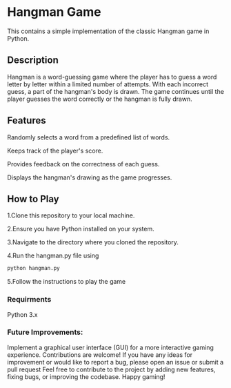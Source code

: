 # Hangman Game

This contains a simple implementation of the classic Hangman game in Python.



## Description

Hangman is a word-guessing game where the player has to guess a word letter by letter within a limited number of attempts. With each incorrect guess, a part of the hangman's body is drawn. The game continues until the player guesses the word correctly or the hangman is fully drawn.
## Features
Randomly selects a word from a predefined list of words.

Keeps track of the player's score.

Provides feedback on the correctness of each guess.

Displays the hangman's drawing as the game progresses.
## How to Play
1.Clone this repository to your local machine.

2.Ensure you have Python installed on your system.

3.Navigate to the directory where you cloned the repository.

4.Run the hangman.py file using 
```python
python hangman.py
```
5.Follow the instructions to play the game

### Requirments
Python 3.x
###  Future Improvements:

Implement a graphical user interface (GUI) for a more interactive gaming experience.
Contributions are welcome! If you have any ideas for improvement or would like to report a bug, please open an issue or submit a pull request
Feel free to contribute to the project by adding new features, fixing bugs, or improving the codebase. 
Happy gaming!